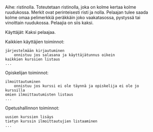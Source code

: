Aihe: ristinolla. Toteutetaan ristinolla, joka on kolme kertaa kolme ruudukossa. Merkit ovat perinteisesti risti ja nolla. Pelaajan tulee saada kolme omaa pelimerkkiä peräkkäin joko vaakatasossa, pystyssä tai vinoittain ruudukossa. Pelaajia on siis kaksi.

Käyttäjät: Kaksi pelaajaa.

Kaikkien käyttäjien toiminnot:

    järjestelmään kirjautuminen
        onnistuu jos salasana ja käyttäjätunnus oikein
    kaikkien kurssien listaus
    ...

Opiskelijan toiminnot:

    ilmoittautuminen
        onnistuu jos kurssi ei ole täynnä ja opiskelija ei ole jo kurssilla
    omien ilmoittautumisten listaus
    ...

Opetushallinnon toiminnot:

    uusien kurssien lisäys
    tietyn kurssin ilmoittautujien listaaminen
    ...
